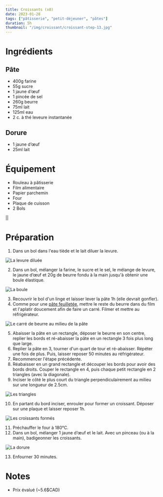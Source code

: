 ```yaml
---
title: Croissants (x8)
date: 2023-01-28
tags: ["pâtisserie", "petit-déjeuner", "pâtes"]
duration: 5h
thumbnail: "/img/croissant/croissant-step-13.jpg"
---
```



# Ingrédients

## Pâte

+ 400g farine
+ 55g sucre
+ 1 jaune d’œuf
+ 1 pincée de sel
+ 260g beurre
+ 75ml lait
+ 125ml eau
+ 2 c. à thé leveure instantanée

## Dorure

+ 1 jaune d’œuf
+ 25ml lait

# Équipement

+ Rouleau à pâtisserie
+ Film alimentaire
+ Papier parchemin
+ Four
+ Plaque de cuisson
+ 2 Bols

||
# Préparation

1. Dans un bol dans l'eau tiède et le lait diluer la levure.

![La levure diluée](/img/croissant/croissant-step-1.jpg)

2. Dans un bol, mélanger la farine, le sucre et le sel, le mélange de levure, le jaune d’œuf et 20g de beurre fondu
à la main jusqu'à obtenir une boule élastique.

![La boule](/img/croissant/croissant-step-2.jpg)

3. Recouvrir le bol d'un linge et laisser lever la pâte 1h (elle devrait gonfler).
4. Comme pour une [pâte feuilletée](/recettes/pate-feuilletee), mettre le reste du beurre
dans du film et l'aplatir doucement afin de faire un carré. Filmer et mettre au réfrigérateur.

![Le carré de beurre au milieu de la pâte](/img/croissant/croissant-step-4.jpg)

5. Abaisser la pâte en un rectangle, déposer le beurre en son centre, replier les bords et ré-abaisser la pâte
en un rectangle 3 fois plus long que large.
6. Replier la pâte en 3, tourner d'un quart de tour et ré-abaisser. Répéter une fois de plus. Puis, laisser reposer
50 minutes au réfrigérateur.
7. Recommencer l'étape précédente.
8. Réabaisser en un grand rectangle et découper les bords pour avoir des bords droits. Couper le rectangle en 4,
puis chaque petit rectangle en 2 triangles (avec la diagonale).
9. Inciser le côté le plus court du triangle perpendiculairement au milieu sur une longueur de 2.5cm.

![Les triangles](/img/croissant/croissant-step-9.jpg)

10. En partant du bord inciser, enrouler pour former un croissant. Déposer sur une plaque et laisser reposer
1h.

![Les croissants formés](/img/croissant/croissant-step-10.jpg)

11. Préchauffer le four à 180°C.
12. Dans un bol, mélanger 1 jaune d’œuf et le lait. Avec un pinceau (ou à la main), badigeonner les croissants.

![La dorure](/img/croissant/croissant-step-12.jpg)

13. Enfourner 30 minutes.

# Notes

+ Prix évalué (~5.6$CAD)